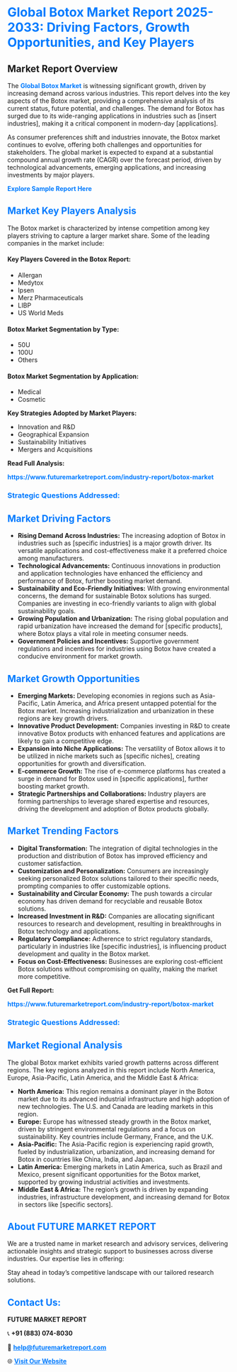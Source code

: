 <h1 style="color: #007BFF;">Global Botox Market Report 2025-2033: Driving Factors, Growth Opportunities, and Key Players</h1>

<section id="overview">
<h2>Market Report Overview</h2>
<p>The <a href="https://www.futuremarketreport.com/industry-report/botox-market" style="color: #007BFF; text-decoration: none;"><strong>Global Botox Market</strong></a> is witnessing significant growth, driven by increasing demand across various industries. This report delves into the key aspects of the Botox market, providing a comprehensive analysis of its current status, future potential, and challenges. The demand for Botox has surged due to its wide-ranging applications in industries such as [insert industries], making it a critical component in modern-day [applications].</p>
<p>As consumer preferences shift and industries innovate, the Botox market continues to evolve, offering both challenges and opportunities for stakeholders. The global market is expected to expand at a substantial compound annual growth rate (CAGR) over the forecast period, driven by technological advancements, emerging applications, and increasing investments by major players.</p>
</section>

<section id="overview">
<p><a href="https://www.futuremarketreport.com/request-sample/reportId=80214" style="color: #007BFF; text-decoration: none;"><strong>Explore Sample Report Here</strong></a></p>
</section>

<section id="key-players">
<h2 style="color: #007BFF;">Market Key Players Analysis</h2>
<p>The Botox market is characterized by intense competition among key players striving to capture a larger market share. Some of the leading companies in the market include:</p>
<h4>Key Players Covered in the Botox Report:</h4>
<ul><li>Allergan</li><li>Medytox</li><li>Ipsen</li><li>Merz Pharmaceuticals</li><li>LIBP</li><li>US World Meds</li></ul>
<h4>Botox Market Segmentation by Type:</h4>
<ul><li>50U</li><li>100U</li><li>Others</li></ul>

<h4>Botox Market Segmentation by Application:</h4>
<ul><li>Medical</li><li>Cosmetic</li></ul>
<p><strong>Key Strategies Adopted by Market Players:</strong></p>
<ul>
<li>Innovation and R&D</li>
<li>Geographical Expansion</li>
<li>Sustainability Initiatives</li>
<li>Mergers and Acquisitions</li>
</ul>
</section>

<section>
<p><strong>Read Full Analysis: </strong></p><a href="https://www.futuremarketreport.com/industry-report/botox-market" style="color: #007BFF; text-decoration: none;"><strong>https://www.futuremarketreport.com/industry-report/botox-market</strong></a>
<h3 style="color: #007BFF;">Strategic Questions Addressed:</h3>
</section>

<section id="driving-factors">
<h2 style="color: #007BFF;">Market Driving Factors</h2>
<ul>
<li><strong>Rising Demand Across Industries:</strong> The increasing adoption of Botox in industries such as [specific industries] is a major growth driver. Its versatile applications and cost-effectiveness make it a preferred choice among manufacturers.</li>
<li><strong>Technological Advancements:</strong> Continuous innovations in production and application technologies have enhanced the efficiency and performance of Botox, further boosting market demand.</li>
<li><strong>Sustainability and Eco-Friendly Initiatives:</strong> With growing environmental concerns, the demand for sustainable Botox solutions has surged. Companies are investing in eco-friendly variants to align with global sustainability goals.</li>
<li><strong>Growing Population and Urbanization:</strong> The rising global population and rapid urbanization have increased the demand for [specific products], where Botox plays a vital role in meeting consumer needs.</li>
<li><strong>Government Policies and Incentives:</strong> Supportive government regulations and incentives for industries using Botox have created a conducive environment for market growth.</li>
</ul>
</section>

<section id="growth-opportunities">
<h2 style="color: #007BFF;">Market Growth Opportunities</h2>
<ul>
<li><strong>Emerging Markets:</strong> Developing economies in regions such as Asia-Pacific, Latin America, and Africa present untapped potential for the Botox market. Increasing industrialization and urbanization in these regions are key growth drivers.</li>
<li><strong>Innovative Product Development:</strong> Companies investing in R&D to create innovative Botox products with enhanced features and applications are likely to gain a competitive edge.</li>
<li><strong>Expansion into Niche Applications:</strong> The versatility of Botox allows it to be utilized in niche markets such as [specific niches], creating opportunities for growth and diversification.</li>
<li><strong>E-commerce Growth:</strong> The rise of e-commerce platforms has created a surge in demand for Botox used in [specific applications], further boosting market growth.</li>
<li><strong>Strategic Partnerships and Collaborations:</strong> Industry players are forming partnerships to leverage shared expertise and resources, driving the development and adoption of Botox products globally.</li>
</ul>
</section>

<section id="trending-factors">
<h2 style="color: #007BFF;">Market Trending Factors</h2>
<ul>
<li><strong>Digital Transformation:</strong> The integration of digital technologies in the production and distribution of Botox has improved efficiency and customer satisfaction.</li>
<li><strong>Customization and Personalization:</strong> Consumers are increasingly seeking personalized Botox solutions tailored to their specific needs, prompting companies to offer customizable options.</li>
<li><strong>Sustainability and Circular Economy:</strong> The push towards a circular economy has driven demand for recyclable and reusable Botox solutions.</li>
<li><strong>Increased Investment in R&D:</strong> Companies are allocating significant resources to research and development, resulting in breakthroughs in Botox technology and applications.</li>
<li><strong>Regulatory Compliance:</strong> Adherence to strict regulatory standards, particularly in industries like [specific industries], is influencing product development and quality in the Botox market.</li>
<li><strong>Focus on Cost-Effectiveness:</strong> Businesses are exploring cost-efficient Botox solutions without compromising on quality, making the market more competitive.</li>
</ul>
</section>

<section>
<p><strong>Get Full Report: </strong></p><a href="https://www.futuremarketreport.com/industry-report/botox-market" style="color: #007BFF; text-decoration: none;"><strong>https://www.futuremarketreport.com/industry-report/botox-market</strong></a>
<h3 style="color: #007BFF;">Strategic Questions Addressed:</h3>
</section>


<section id="regional-analysis">
<h2 style="color: #007BFF;">Market Regional Analysis</h2>
<p>The global Botox market exhibits varied growth patterns across different regions. The key regions analyzed in this report include North America, Europe, Asia-Pacific, Latin America, and the Middle East & Africa:</p>
<ul>
<li><strong>North America:</strong> This region remains a dominant player in the Botox market due to its advanced industrial infrastructure and high adoption of new technologies. The U.S. and Canada are leading markets in this region.</li>
<li><strong>Europe:</strong> Europe has witnessed steady growth in the Botox market, driven by stringent environmental regulations and a focus on sustainability. Key countries include Germany, France, and the U.K.</li>
<li><strong>Asia-Pacific:</strong> The Asia-Pacific region is experiencing rapid growth, fueled by industrialization, urbanization, and increasing demand for Botox in countries like China, India, and Japan.</li>
<li><strong>Latin America:</strong> Emerging markets in Latin America, such as Brazil and Mexico, present significant opportunities for the Botox market, supported by growing industrial activities and investments.</li>
<li><strong>Middle East & Africa:</strong> The region’s growth is driven by expanding industries, infrastructure development, and increasing demand for Botox in sectors like [specific sectors].</li>
</ul>
</section>

<footer>
<h2 style="color: #007BFF;">About FUTURE MARKET REPORT</h2>
<p>We are a trusted name in market research and advisory services, delivering actionable insights and strategic support to businesses across diverse industries. Our expertise lies in offering:</p>

<p>Stay ahead in today’s competitive landscape with our tailored research solutions.</p>

<h2 style="color: #007BFF;">Contact Us:</h2>
<p><strong>FUTURE MARKET REPORT</strong></p>
<p>📞 <strong>+91 (883) 074-8030</strong></p>
<p>📧 <strong><a href="mailto:help@futuremarketreport.com" style="color: #007BFF;">help@futuremarketreport.com</a></strong></p>
<p>🌐 <strong><a href="https://www.futuremarketreport.com/" style="color: #007BFF;">Visit Our Website</a></strong></p>
</footer>